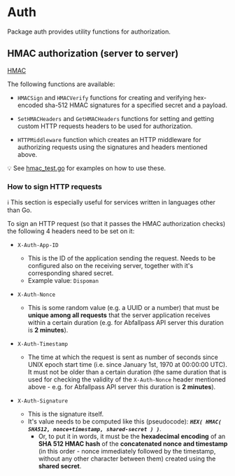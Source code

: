 # Auth

Package auth provides utility functions for authorization.

## HMAC authorization (server to server)

[HMAC](https://www.wolfe.id.au/2012/10/20/what-is-hmac-authentication-and-why-is-it-useful/)

The following functions are available:

- `HMACSign` and `HMACVerify` functions for creating and verifying hex-encoded
sha-512 HMAC signatures for a specified secret and a payload.

- `SetHMACHeaders` and `GetHMACHeaders` functions for setting and getting custom
HTTP requests headers to be used for authorization.

- `HTTPMiddleware` function which creates an HTTP middleware for authorizing
requests using the signatures and headers mentioned above.

:bulb: See [hmac_test.go](./hmac_test.go) for examples on how to use these.

### How to sign HTTP requests

:information_source: This section is especially useful for services written in languages other than Go.

To sign an HTTP request (so that it passes the HMAC authorization checks) the following 4 headers need to be set on it:

- `X-Auth-App-ID`

  - This is the ID of the application sending the request. Needs to be configured also on the receiving server, together with it's corresponding shared secret.
  - Example value: `Dispoman`

- `X-Auth-Nonce`

  - This is some random value (e.g. a UUID or a number) that must be **unique among all requests** that the server application receives within a certain duration (e.g. for Abfallpass API server this duration is **2 minutes**).

- `X-Auth-Timestamp`

  - The time at which the request is sent as number of seconds since UNIX epoch start time (i.e. since January 1st, 1970 at 00:00:00 UTC). It must not be older than a certain duration (the same duration that is used for checking the validity of the `X-Auth-Nonce` header mentioned above - e.g. for Abfallpass API server this duration is **2 minutes**).

- `X-Auth-Signature`

  - This is the signature itself.
  - It's value needs to be computed like this (pseudocode): ***`HEX( HMAC( SHA512, nonce+timestamp, shared-secret ) )`***.
    - Or, to put it in words, it must be the **hexadecimal encoding** of an **SHA 512 HMAC hash** of the **concatenated nonce and timestamp** (in this order - nonce immediately followed by the timestamp, without any other character between them) created using the **shared secret**.
